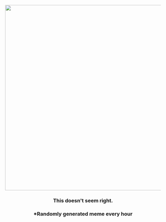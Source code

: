 <p align="center">
        <img src="https://i.imgur.com/XQ7XWtm.jpg" width="600" height="600">
        </p>
        <h3 align="center">This doesn't seem right.</h3>
        <h3 align="center">*Randomly generated meme every hour</h3>
    